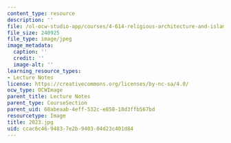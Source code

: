 ```yaml
---
content_type: resource
description: ''
file: /ol-ocw-studio-app/courses/4-614-religious-architecture-and-islamic-cultures-fall-2002/ccac6c4694837e2b940304d23c401d84_2023.jpg
file_size: 240925
file_type: image/jpeg
image_metadata:
  caption: ''
  credit: ''
  image-alt: ''
learning_resource_types:
- Lecture Notes
license: https://creativecommons.org/licenses/by-nc-sa/4.0/
ocw_type: OCWImage
parent_title: Lecture Notes
parent_type: CourseSection
parent_uid: 68abeaab-4eff-532c-e858-18d3ffb567bd
resourcetype: Image
title: 2023.jpg
uid: ccac6c46-9483-7e2b-9403-04d23c401d84
---
```

